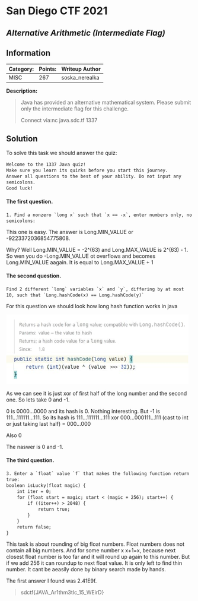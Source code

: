 # __San Diego CTF 2021__ 
## _Alternative Arithmetic (Intermediate Flag)_

## Information

**Category:** | **Points:** | **Writeup Author**
--- | --- | ---
MISC | 267 | soska_nerealka

**Description:** 

> Java has provided an alternative mathematical system. Please submit only the intermediate flag for this challenge.
>
> Connect via:nc java.sdc.tf 1337

## Solution
To solve this task we should answer the quiz:
```
Welcome to the 1337 Java quiz!
Make sure you learn its quirks before you start this journey.
Answer all questions to the best of your ability. Do not input any semicolons.
Good luck!
```
#### The first question.
```
1. Find a nonzero `long x` such that `x == -x`, enter numbers only, no semicolons:
```
This one is easy. The answer is Long.MIN_VALUE or -9223372036854775808.

Why? Well Long.MIN_VALUE = -2^(63) and Long.MAX_VALUE is 2^(63) - 1. So wen you do -Long.MIN_VALUE ot overflows and becomes Long.MIN_VALUE aagain. It is equal to Long.MAX_VALUE + 1


#### The second question.
```
Find 2 different `long` variables `x` and `y`, differing by at most 10, such that `Long.hashCode(x) == Long.hashCode(y)`
```
For this question we should look how long hash function works in java

![Javas long hash function](https://github.com/DimaIvanovskiy/ctf-write-ups/blob/main/SanDiegoCTF2021/AlternativeArithmeticIntermediateFlag/hash.jpg)

As we can see it is just xor of first half of the long number and the second one.
So lets take 0 and -1.

0 is 0000...0000 and its hash is 0. Nothing interesting.
But -1 is 111...111111...111. So its hash is 
111...111111...111
xor 
000...000111...111
(cast to int or just taking last half) =
000...000

Also 0

The naswer is 0 and -1.

#### The third question.
```
3. Enter a `float` value `f` that makes the following function return true:
boolean isLucky(float magic) {
    int iter = 0;
    for (float start = magic; start < (magic + 256); start++) {
        if ((iter++) > 2048) {
            return true;
        }
	}
	return false;
}
```

This task is about rounding of big float numbers. Float numbers does not contain all big numbers. And for some number x x+1=x, because next closest float number is too far and it will round up again to this number. 
But if we add 256 it can roundup to next float value. It is only left to find thin number. It cant be aeasily done by binary search made by hands.

The first answer I found was 2.41E9f.


> sdctf{JAVA_Ar1thm3tIc_15_WEirD}
